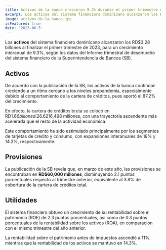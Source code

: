 ```yaml
---
title: Activos de la banca crecieron 9.3% durante el primer trimestre de 2023
excerpt: Los activos del sistema financiero dominicano alcanzaron los RD$3.28 billones al finalizar el primer trimestre de 2023
image: activos-de-la-banca.jpg
isFeatured: true
date: '2023-06-5'
---
```


Los **activos** del sistema financiero dominicano alcanzaron los RD$3.28 billones al finalizar el primer trimestre de 2023, para un crecimiento interanual de 9.3%, según los datos del Informe trimestral de desempeño del sistema financiero de la Superintendencia de Bancos (SB).

## Activos 
De acuerdo con la publicación de la SB, los activos de la banca continúan creciendo a un ritmo cercano a los niveles prepandemia, especialmente debido al comportamiento de la cartera de créditos, pues aportó el 87.2% del crecimiento.

En efecto, la cartera de créditos bruta se colocó en RD$1.66 billones (26.6% del PIB), para un aumento interanual de RD$216,498 millones, con una trayectoria ascendente más acelerada que el resto de la actividad económica.

Este comportamiento ha sido estimulado principalmente por los segmentos de tarjetas de crédito y consumo, con expansiones interanuales de 19% y 14.2%, respectivamente.

## Provisiones
La publicación de la SB revela que, en marzo de este año, las provisiones se encontraban en **RD$60,000 millones**, disminuyendo 2.1 puntos porcentuales respecto al trimestre anterior, equivalente al 3.8% de cobertura de la cartera de créditos total.



## Utilidades
El sistema financiero obtuvo un crecimiento de su rentabilidad sobre el patrimonio (ROE) de 2.3 puntos porcentuales, así como de 0.3 puntos porcentuales de la rentabilidad sobre los activos (ROA), en comparación con el mismo trimestre del año anterior.

La rentabilidad sobre el patrimonio antes de impuestos ascendió a 11%, mientras que la rentabilidad de los activos se mantuvo en 14.3%.